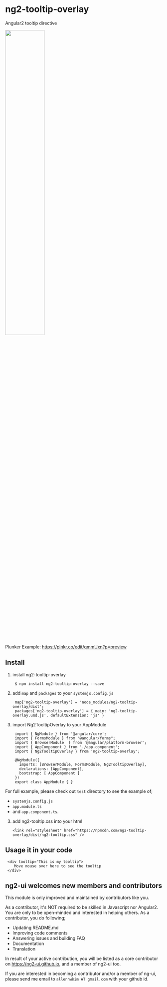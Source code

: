 # ng2-tooltip-overlay
Angular2 tooltip directive

<a href="https://ng2-ui.github.io/#/tooltip">
  <img src="http://i.imgur.com/ezWv5Jw.png" width="50% border="1" />
</a>

Plunker Example: https://plnkr.co/edit/qmmUxn?p=preview

## Install

1. install ng2-tooltip-overlay

        $ npm install ng2-tooltip-overlay --save

2. add `map` and `packages` to your `systemjs.config.js`

        map['ng2-tooltip-overlay'] = 'node_modules/ng2-tooltip-overlay/dist';
        packages['ng2-tooltip-overlay'] = { main: 'ng2-tooltip-overlay.umd.js', defaultExtension: 'js' }

3. import Ng2TooltipOverlay to your AppModule

        import { NgModule } from '@angular/core';
        import { FormsModule } from "@angular/forms";
        import { BrowserModule  } from '@angular/platform-browser';
        import { AppComponent } from './app.component';
        import { Ng2TooltipOverlay } from 'ng2-tooltip-overlay';
        
        @NgModule({
          imports: [BrowserModule, FormsModule, Ng2TooltipOverlay],
          declarations: [AppComponent],
          bootstrap: [ AppComponent ]
        })
        export class AppModule { }

         
For full example, please check out `test` directory to see the example of;

  - `systemjs.config.js`
  - `app.module.ts`
  -  and `app.component.ts`.

3.  add ng2-tooltip.css into your html

        <link rel="stylesheet" href="https://npmcdn.com/ng2-tooltip-overlay/dist/ng2-tooltip.css" />

## Usage it in your code

     <div tooltip="This is my tooltip">
        Move mouse over here to see the tooltip
     </div>

## **ng2-ui** welcomes new members and contributors

This module is only improved and maintained by contributors like you.

As a contributor, it's NOT required to be skilled in Javascript nor Angular2. 
You are only to be open-minded and interested in helping others.
As a contributor, you do following;

  * Updating README.md
  * Improving code comments
  * Answering issues and building FAQ
  * Documentation
  * Translation

In result of your active contribution, you will be listed as a core contributor
on https://ng2-ui.github.io, and a member of ng2-ui too.

If you are interested in becoming a contributor and/or a member of ng-ui,
please send me email to `allenhwkim AT gmail.com` with your github id. 


